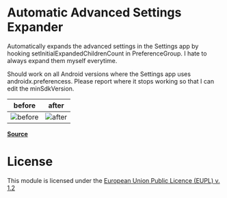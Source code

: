 # Automatic Advanced Settings Expander
Automatically expands the advanced settings in the Settings app by hooking setInitialExpandedChildrenCount in PreferenceGroup. I hate to always expand them myself everytime.

Should work on all Android versions where the Settings app uses androidx.preferencess. Please report where it stops working so that I can edit the minSdkVersion.

| before | after |
|--------|-------|
|![before](https://user-images.githubusercontent.com/50302352/156211967-6d72f9c2-4185-4e75-8e88-0dc9b282945e.png)|![after](https://user-images.githubusercontent.com/50302352/156211962-ced38048-4970-4fa4-bdb0-51fcba2b4f6a.png)|

**[Source](https://github.com/binarynoise/AutomaticAdvancedSettingsExpander)**

# License
This module is licensed under the [European Union Public Licence (EUPL) v. 1.2](https://joinup.ec.europa.eu/collection/eupl/eupl-text-eupl-12)
